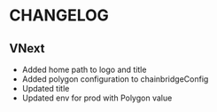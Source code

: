 # CHANGELOG

## VNext

- Added home path to logo and title
- Added polygon configuration to chainbridgeConfig
- Updated title
- Updated env for prod with Polygon value

